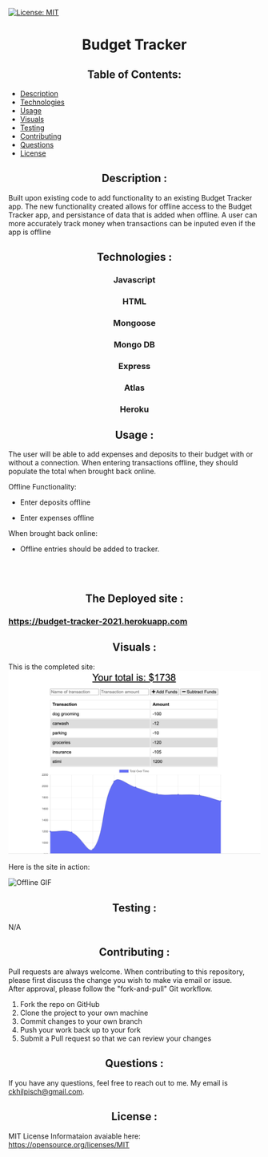 [![License: MIT](https://img.shields.io/badge/License-MIT-yellow.svg)](https://opensource.org/licenses/MIT)
# <div align="center">**Budget Tracker** </div>

## <div align="center">Table of Contents:

* [Description](#description)
* [Technologies](#technologies)
* [Usage](#usage)
* [Visuals](#visuals)
* [Testing](#testing)
* [Contributing](#contributing)
* [Questions](#questions)
* [License](#license)

## <div align ='center'> <a name="description"> **Description** :</a></div> 

Built upon existing code to add functionality to an existing Budget Tracker app.   The new functionality created allows for offline access to the Budget Tracker app, and persistance of data that is added when offline. A user can more accurately track money when transactions can be inputed even if the app is offline

## <div align ='center'> <a name="technologies"> **Technologies** :</a></div> 

<div align ='center'>

### Javascript
### HTML
### Mongoose
### Mongo DB
### Express
### Atlas
### Heroku

</div>

## <div align="center"><a name="usage"> **Usage** :</a></div>

The user will be able to add expenses and deposits to their budget with or without a connection. When entering transactions offline, they should populate the total when brought back online.

Offline Functionality:

  * Enter deposits offline

  * Enter expenses offline

When brought back online:

  * Offline entries should be added to tracker.


<br>
<br>

## <div align="center"> **The Deployed site :**</div>

### https://budget-tracker-2021.herokuapp.com

## <div align="center"><a name="visuals"> **Visuals** :</a></div>

This is the completed site:
![Home page](assets/budget.png)


Here is the site in action:

![Offline GIF](assets/offline.gif)



## <div align="center"><a name="testing"> **Testing** :</a></div>

N/A

## <div align="center"><a name="contributing"> **Contributing** :</a></div>

Pull requests are always welcome.  When contributing to this repository, please first discuss the change you wish to make via email or issue.  
After approval, please follow the "fork-and-pull" Git workflow.
<ol>
<li>Fork the repo on GitHub</li>
<li>Clone the project to your own machine</li>
<li>Commit changes to your own branch</li>
<li>Push your work back up to your fork</li>
<li>Submit a Pull request so that we can review your changes</li>
</ol>

## <div align="center"><a name="questions"> **Questions** :</a></div>

If you have any questions, feel free to reach out to me.   My email is ckhilpisch@gmail.com.

## <div align ='center'> <a name="license"> **License** : </div> 

MIT License
Informataion avaiable here: 
https://opensource.org/licenses/MIT



